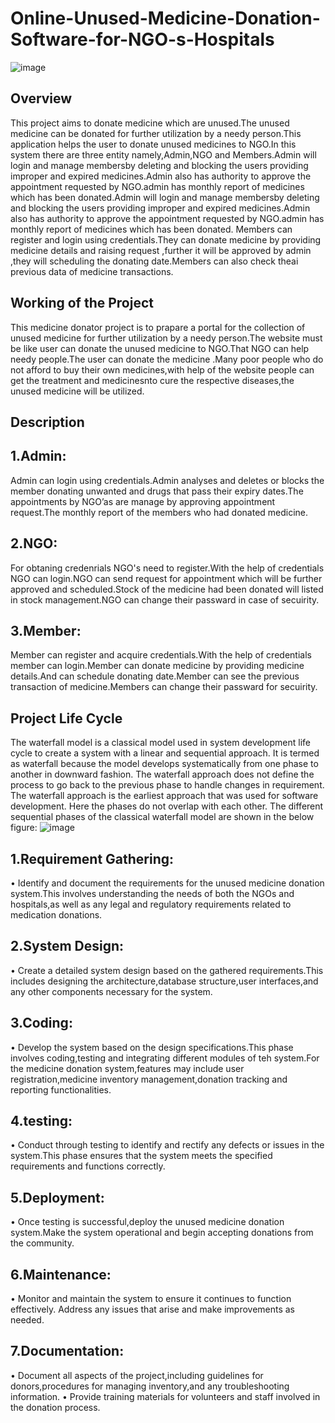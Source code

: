 # Online-Unused-Medicine-Donation-Software-for-NGO-s-Hospitals
![image](https://github.com/NusratJahan706/Online-Unused-Medicine-Donation-Software-for-NGO-s-Hospitals/assets/157198840/5cdeef79-6708-4c33-bb89-28f7c44a0619)

## Overview
This project aims to donate medicine which are unused.The unused medicine can be donated for further utilization by a needy person.This application helps the user to donate unused medicines to NGO.In this system there are three entity namely,Admin,NGO and Members.Admin will login and manage membersby deleting and blocking the users providing 
  improper and expired medicines.Admin also has authority to approve the appointment 
  requested by NGO.admin has monthly report of medicines which has been donated.Admin will login and manage membersby deleting and blocking the users providing 
  improper and expired medicines.Admin also has authority to approve the appointment 
  requested by NGO.admin has monthly report of medicines which has been donated. Members can register and login using credentials.They can donate medicine by providing medicine details and 
  raising request ,further it will be approved by 
  admin ,they will scheduling the donating date.Members can also check theai previous 
  data of medicine transactions.
  
## Working of the Project
  This medicine donator project is to prapare a portal for the collection of unused 
  medicine for further utilization by a needy person.The website must be like user 
  can donate the unused medicine to NGO.That NGO can help needy people.The user can 
  donate the medicine .Many poor people who do not afford to buy their own 
  medicines,with help of the website people can get the treatment and medicinesnto 
  cure the respective diseases,the unused medicine will be utilized.

## Description  

## 1.Admin:
 Admin can login using credentials.Admin analyses and deletes or blocks the member donating unwanted and drugs that pass their expiry dates.The appointments 
 by NGO’as are manage by approving appointment request.The monthly report of the members who had donated medicine.  
 
 ## 2.NGO:
  For obtaning credenrials NGO's need to register.With the help of credentials NGO can login.NGO can send request for appointment which will be further approved and scheduled.Stock of the medicine had been donated will listed in stock management.NGO can change their passward in case of secuirity.
 
 ## 3.Member:
  Member can register and acquire credentials.With the help of credentials member can login.Member can donate medicine by providing medicine details.And can schedule donating date.Member can 
 see the previous transaction of medicine.Members can change their passward for secuirity.

  
## Project Life Cycle
The waterfall model is a classical model used in system development life cycle to create a system with a linear and sequential approach. It is termed as waterfall because the model develops systematically from one phase to another in downward fashion. The waterfall approach does not define the process to go back to the previous phase to handle changes in requirement. The waterfall approach is the earliest approach that was used for software development. Here the phases do not overlap with each other. The different sequential phases of the classical waterfall model are shown in the below figure:
![image](https://github.com/NusratJahan706/Online-Unused-Medicine-Donation-Software-for-NGO-s-Hospitals/assets/157198840/cd47128f-8040-4d4d-994a-8785ffbe082b)
## 1.Requirement Gathering:
   •	Identify and document the requirements for the unused medicine donation 
   system.This involves understanding the needs of both the NGOs and hospitals,as 
   well as any legal and regulatory requirements related to medication donations.
## 2.System Design:
  •	Create a detailed system design based on the gathered requirements.This includes 
  designing the architecture,database structure,user interfaces,and any other 
  components necessary for the system.
## 3.Coding:
   •	Develop the system based on the design specifications.This phase involves 
    coding,testing and integrating different modules of teh system.For the medicine 
    donation system,features may include user registration,medicine inventory 
    management,donation tracking and reporting functionalities.
## 4.testing:
   •	Conduct through testing to identify and rectify any defects or issues in the 
    system.This phase ensures that the system meets the specified requirements and 
    functions correctly.
## 5.Deployment:
   •	Once testing is successful,deploy the unused medicine donation system.Make the system operational and begin accepting donations from the community.
## 6.Maintenance:
   •	Monitor and maintain the system to ensure it continues to function effectively. Address any issues that arise and make improvements as needed.
## 7.Documentation:
   •	Document all aspects of the project,including guidelines for donors,procedures 
     for managing inventory,and any troubleshooting information.                                                                                                                                   •	Provide training materials for volunteers and staff involved in the donation 
     process.


